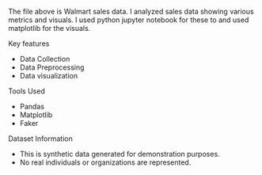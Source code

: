 The file above is Walmart sales data.
I analyzed sales data showing various metrics and visuals.
I used python jupyter notebook for these to and used matplotlib for the visuals.

Key features
- Data Collection
- Data Preprocessing
- Data visualization

Tools Used
- Pandas
- Matplotlib
- Faker

 Dataset Information  
- This is synthetic data generated for demonstration purposes.  
- No real individuals or organizations are represented.  
